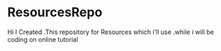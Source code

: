 # ResourcesRepo
Hi I Created .This repository for Resources which i'll use .while i will be  coding on online tutorial
